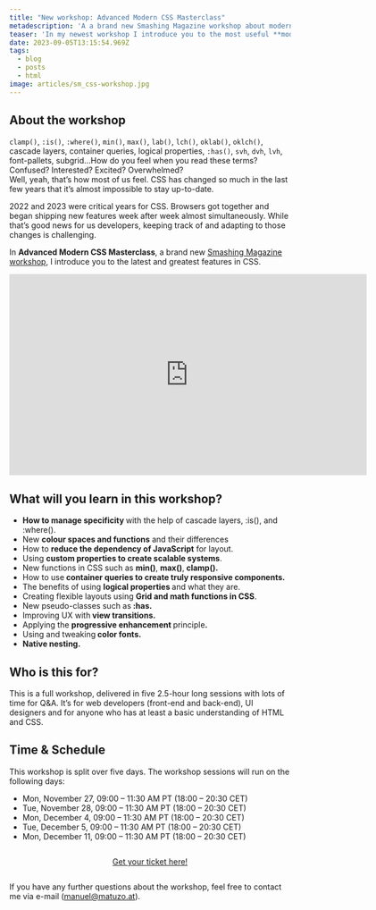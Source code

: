 ```yaml
---
title: "New workshop: Advanced Modern CSS Masterclass"
metadescription: 'A a brand new Smashing Magazine workshop about modern CSS:'
teaser: 'In my newest workshop I introduce you to the most useful **modern features in CSS** and show how you can implement them today in your code base to improve scalability, maintainability, and productivity.'
date: 2023-09-05T13:15:54.969Z
tags:
  - blog
  - posts
  - html
image: articles/sm_css-workshop.jpg
---
```


## About the workshop

`clamp()`, `:is()`, `:where()`, `min()`, `max()`, `lab()`, `lch()`, `oklab()`, `oklch()`, cascade layers, container queries, logical properties, `:has()`, `svh`, `dvh`, `lvh`, font-pallets, subgrid…How do you feel when you read these terms? Confused? Interested? Excited? Overwhelmed?  
Well, yeah, that’s how most of us feel. CSS has changed so much in the last few years that it’s almost impossible to stay up-to-date.

2022 and 2023 were critical years for CSS. Browsers got together and began shipping new features week after week almost simultaneously. While that’s good news for us developers, keeping track of and adapting to those changes is challenging.

In **Advanced Modern CSS Masterclass**, a brand new [Smashing Magazine workshop](https://smashingconf.com/online-workshops), I introduce you to the latest and greatest features in CSS.

<div class="content__video-wrapper"><div class="video-wrapper">
<iframe title="Introduction to the course" src="https://player.vimeo.com/video/856902125?h=36cc1eeb9c" width="640" height="360" frameborder="0"  allowfullscreen></iframe>
</div></div>

## What will you learn in this workshop?

<ul><li><strong>How to manage specificity </strong>with the help of cascade layers, :is(), and :where().</li><li>New <strong>colour spaces and functions</strong> and their differences</li><li>How to <strong>reduce the dependency of JavaScript</strong> for layout.</li><li>Using <strong>custom properties to create scalable systems</strong>.</li><li>New functions in CSS such as <strong>min()</strong>, <strong>max()</strong>,<strong> clamp().</strong></li><li>How to use<strong> container queries to create truly responsive components.</strong></li><li>The benefits of using <strong>logical properties </strong>and what they are.</li><li>Creating flexible layouts using <strong>Grid and math functions in CSS</strong>.</li><li>New pseudo-classes such as<strong> :has.</strong></li><li>Improving UX with<strong> view transitions.&nbsp;</strong></li><li>Applying the <strong>progressive enhancement </strong>principle<strong>.</strong></li><li>Using and tweaking<strong> color fonts.</strong></li><li><strong>Native nesting.</strong></li></ul>

## Who is this for?

This is a full workshop, delivered in five 2.5-hour long sessions with lots of time for Q&A. It’s for web developers (front-end and back-end), UI designers and for anyone who has at least a basic understanding of HTML and CSS.

## Time & Schedule

This workshop is split over five days. The workshop sessions will run on the following days:

<ul><li>Mon, November 27, <span class="small-caps">09:00 – 11:30 AM PT (18:00 – 20:30 CET)</span></li><li>Tue, November 28, <span class="small-caps">09:00 – 11:30 AM PT (18:00 – 20:30 CET)</span></li><li>Mon, December 4, <span class="small-caps">09:00 – 11:30 AM PT (18:00 – 20:30 CET)</span></li><li>Tue, December 5, <span class="small-caps">09:00 – 11:30 AM PT (18:00 – 20:30 CET)</span></li><li>Mon, December 11, <span class="small-caps">09:00 – 11:30 AM PT (18:00 – 20:30 CET)</span></li></ul>


<p style="text-align: center; margin: 2em;">
<a class="cta" href="https://smashingconf.com/online-workshops/workshops/modern-css-manuel-matuzovic/#time-schedule">
Get your ticket here!
</a>
</p>

If you have any further questions about the workshop, feel free to contact me via e-mail ([manuel@matuzo.at](manuel@matuzo.at)). 